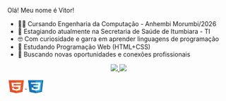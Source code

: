 Olá! Meu nome é Vitor!

- 👨‍🎓 Cursando Engenharia da Computação - Anhembi Morumbi/2026
- 🦾 Estagiando atualmente na Secretaria de Saúde de Itumbiara - TI
- 🤓 Com curiosidade e garra em aprender linguagens de programação
- 📘 Estudando Programação Web (HTML+CSS)
- 🚀 Buscando novas oportunidades e conexões profissionais

<div align="center">
  <a href="https://github.com/vitorbadinelli">
  <img height="150em" src="https://github-readme-stats.vercel.app/api?username=vitorbadinelli&show_icons=true&theme=github_dark&include_all_commits=true&count_private=true"/>
  <img height="150em" src="https://github-readme-stats.vercel.app/api/top-langs/?username=vitorbadinelli&layout=compact&langs_count=7&theme=github_dark"/>
</div>
<div style="display: inline_block"><br>
  <img align="center" alt="Rafa-HTML" height="30" width="40" src="https://raw.githubusercontent.com/devicons/devicon/master/icons/html5/html5-original.svg">
  <img align="center" alt="Rafa-CSS" height="30" width="40" src="https://raw.githubusercontent.com/devicons/devicon/master/icons/css3/css3-original.svg">
</div>
